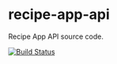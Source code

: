 # recipe-app-api
Recipe App API source code.

[![Build Status](https://travis-ci.com/waihislam/recipe-app-api.svg?branch=main)](https://travis-ci.com/waihislam/recipe-app-api)
